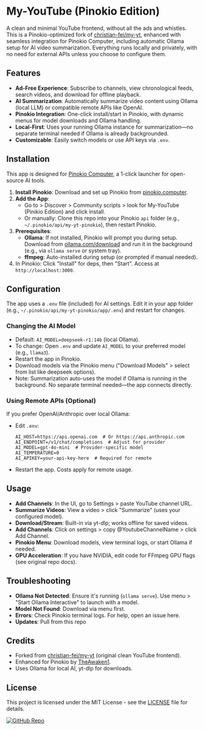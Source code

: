 # My-YouTube (Pinokio Edition)

A clean and minimal YouTube frontend, without all the ads and whistles. This is a Pinokio-optimized fork of [christian-fei/my-yt](https://github.com/christian-fei/my-yt), enhanced with seamless integration for Pinokio Computer, including automatic Ollama setup for AI video summarization. Everything runs locally and privately, with no need for external APIs unless you choose to configure them.

## Features
- **Ad-Free Experience**: Subscribe to channels, view chronological feeds, search videos, and download for offline playback.
- **AI Summarization**: Automatically summarize video content using Ollama (local LLM) or compatible remote APIs like OpenAI.
- **Pinokio Integration**: One-click install/start in Pinokio, with dynamic menus for model downloads and Ollama handling.
- **Local-First**: Uses your running Ollama instance for summarization—no separate terminal needed if Ollama is already backgrounded.
- **Customizable**: Easily switch models or use API keys via `.env`.

## Installation
This app is designed for [Pinokio Computer](https://pinokio.computer), a 1-click launcher for open-source AI tools.

1. **Install Pinokio**: Download and set up Pinokio from [pinokio.computer](https://pinokio.computer).
2. **Add the App**:
   - Go to > Discover > Community scripts > look for My-YouTube (Pinikio Edition) and click install.
   - Or manually: Clone this repo into your Pinokio `api` folder (e.g., `~/.pinokio/api/my-yt-pinokio`), then restart Pinokio.
3. **Prerequisites**:
   - **Ollama**: If not installed, Pinokio will prompt you during setup. Download from [ollama.com/download](https://ollama.com/download) and run it in the background (e.g., via `ollama serve` or system tray).
   - **ffmpeg**: Auto-installed during setup (or prompted if manual needed).
4. In Pinokio: Click "Install" for deps, then "Start". Access at `http://localhost:3000`.

## Configuration
The app uses a `.env` file (included) for AI settings. Edit it in your app folder (e.g., `~/.pinokio/api/my-yt-pinokio/app/.env`) and restart for changes.

### Changing the AI Model
- Default: `AI_MODEL=deepseek-r1:14b` (local Ollama).
- To change: Open `.env` and update `AI_MODEL` to your preferred model (e.g., `llama3`).
- Restart the app in Pinokio.
- Download models via the Pinokio menu ("Download Models" > select from list like deepseek options).
- Note: Summarization auto-uses the model if Ollama is running in the background. No separate terminal needed—the app connects directly.

### Using Remote APIs (Optional)
If you prefer OpenAI/Anthropic over local Ollama:
- Edit `.env`:
  ```
  AI_HOST=https://api.openai.com  # Or https://api.anthropic.com
  AI_ENDPOINT=/v1/chat/completions  # Adjust for provider
  AI_MODEL=gpt-4o-mini  # Provider-specific model
  AI_TEMPERATURE=0
  AI_APIKEY=your-api-key-here  # Required for remote
  ```
- Restart the app. Costs apply for remote usage.

## Usage
- **Add Channels**: In the UI, go to Settings > paste YouTube channel URL.
- **Summarize Videos**: View a video > click "Summarize" (uses your configured model).
- **Download/Stream**: Built-in via yt-dlp; works offline for saved videos.
- **Add Channels**: Click on settings > copy @YoutubeChannelName > click Add Channel.
- **Pinokio Menu**: Download models, view terminal logs, or start Ollama if needed.
- **GPU Acceleration**: If you have NVIDIA, edit code for FFmpeg GPU flags (see original repo docs).

## Troubleshooting
- **Ollama Not Detected**: Ensure it's running (`ollama serve`). Use menu > "Start Ollama Interactive" to launch with a model.
- **Model Not Found**: Download via menu first.
- **Errors**: Check Pinokio terminal logs. For help, open an issue here.
- **Updates**: Pull from this repo 

## Credits
- Forked from [christian-fei/my-yt](https://github.com/christian-fei/my-yt) (original clean YouTube frontend).
- Enhanced for Pinokio by [TheAwaken1](https://github.com/TheAwaken1).
- Uses Ollama for local AI, yt-dlp for downloads.

## License
This project is licensed under the MIT License - see the [LICENSE](LICENSE) file for details.


[![GitHub Repo](https://img.shields.io/badge/GitHub-Repo-green?style=flat-square&logo=github&logoColor=white)](https://github.com/TheAwaken1/my-yt-pinokio)



